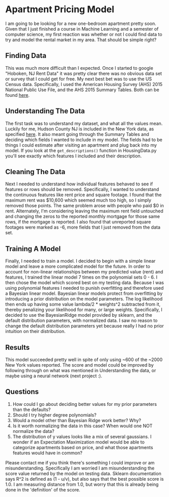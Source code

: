 
# Apartment Pricing Model
I am going to be looking for a new one-bedroom apartment pretty soon. Given that I just finished a course in Machine Learning and a semester of computer science, my first reaction was whether or not I could find data to try and model the rental market in my area. That should be simple right?

## Finding Data
This was much more difficult than I expected. Once I started to google "Hoboken, NJ Rent Data" it was pretty clear there was no obvious data set or survey that I could get for free. My next best bet was to use the US Census data. Specifically, I used the American Housing Survey (AHS) 2015 National Public Use File, and the AHS 2015 Summary Tables. Both can be found [here](https://www.census.gov/programs-surveys/ahs.html).

## Understanding The Data
The first task was to understand my dataset, and what all the values mean. Luckily for me, Hudson County NJ is included in the New York data, as specified [here](https://www.census.gov/programs-surveys/ahs/data/interactive/docs/2013%20v%202015%20Metro%20Areas.pdf). It also meant going through the Summary Tables and deciding which fields I wanted to include in my model. The fields had to be things I could estimate after visiting an apartment and plug back into my model. If you look at the ```get_descriptions()``` function in HousingData.py you'll see exactly which features I included and their description.

## Cleaning The Data
Next I needed to understand how individual features behaved to see if features or rows should be removed. Specifically, I wanted to understand the continuous features like rent price and square footage. I found that the maximum rent was $10,600 which seemed much too high, so I simply removed those points. The same problem arose with people who paid $0 in rent. Alternately, I'm considering leaving the maximum rent field untouched and changing the zeros to the reported monthly mortgage for those same rows, if the mortgage is reported. I also found that unreported square footages were marked as -6, more fields that I just removed from the data set. 

## Training A Model
Finally, I needed to train a model. I decided to begin with a simple linear model and leave a more complicated model for the future. In order to account for non-linear relationships between my predicted value (rent) and features, I trained the linear model 7 times on the polynomial sets 0 - 6. I then chose the model which scored best on my testing data. Because I was using polynomial features I needed to punish overfitting and therefore used a Bayesian linear model. Bayesian linear models protect from overfitting by introducing a prior distribution on the model parameters. The log likelihood then ends up having some value lambda/2 * weights^2 subtracted from it, thereby penalizing your likelihood for many, or large weights. Specifically, I decided to use the BayesianRidge model provided by sklearn, and the default distribution parameters, with normalized data. I saw no reason to change the default distribution parameters yet because really I had no prior intuition on their distribution.

## Results
This model succeeded pretty well in spite of only using ~600 of the ~2000 New York values reported. The score and model could be improved by following through on what was mentioned in Understanding the data, or maybe using a neural network (next project :).   

## Questions
1. How could I go about deciding better values for my prior parameters than the defaults?
2. Should I try higher degree polynomials?
3. Would a model other than Bayesian Ridge work better? Why?
4. Is it worth normalizing the data in this case? When would one NOT normalize the data?
5. The distribution of y values looks like a mix of several gaussians. I wonder if an Expectation Maximization model would be able to categorize apartments based on price, and what those apartments features would have in common?

Please contact me if you think there's something I could improve or am misunderstanding. Specifically I am worried I am misunderstanding the score value returned by the model on testing data. Sklearn documentation says R^2 is defined as (1 - u/v), but also says that the best possible score is 1.0. I am measuring distance from 1.0, but worry that this is already being done in the 'definition' of the score.
